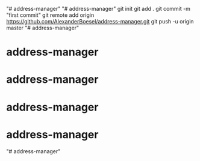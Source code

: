 "# address-manager" 
"# address-manager"  git init git add . git commit -m "first commit" git remote add origin https://github.com/AlexanderBoesel/address-manager.git git push -u origin master
"# address-manager" 
# address-manager
# address-manager
# address-manager
# address-manager
"# address-manager" 
